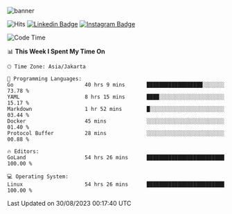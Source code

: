 ![banner](https://readme-typing-svg.herokuapp.com/?lines=Hello,+There!+👋;This+is+ryanbekhen....;Nice+to+meet+you!&center=false)

![Hits](https://hits.seeyoufarm.com/api/count/incr/badge.svg?url=https%3A%2F%2Fgithub.com%2Fryanbekhen%2Fhit-counter&count_bg=%2379C83D&title_bg=%23555555&icon=github.svg&icon_color=%23E7E7E7&title=Provile+views&edge_flat=true)
[![Linkedin Badge](https://img.shields.io/badge/-LinkedIn-0e76a8?style=flat-square&logo=Linkedin&logoColor=white)](https://linkedin.com/in/ryanbekhen)
[![Instagram Badge](https://img.shields.io/badge/-Instagram-e4405f?style=flat-square&logo=Instagram&logoColor=white)](https://instagram.com/ryanbekhen.dev/)

<!--START_SECTION:waka-->
![Code Time](http://img.shields.io/badge/Code%20Time-538%20hrs%209%20mins-blue)

📊 **This Week I Spent My Time On** 

```text
🕑︎ Time Zone: Asia/Jakarta

💬 Programming Languages: 
Go                       40 hrs 9 mins       ██████████████████░░░░░░░   73.78 % 
YAML                     8 hrs 15 mins       ████░░░░░░░░░░░░░░░░░░░░░   15.17 % 
Markdown                 1 hr 52 mins        █░░░░░░░░░░░░░░░░░░░░░░░░   03.44 % 
Docker                   45 mins             ░░░░░░░░░░░░░░░░░░░░░░░░░   01.40 % 
Protocol Buffer          28 mins             ░░░░░░░░░░░░░░░░░░░░░░░░░   00.88 % 

🔥 Editors: 
GoLand                   54 hrs 26 mins      █████████████████████████   100.00 % 

💻 Operating System: 
Linux                    54 hrs 26 mins      █████████████████████████   100.00 % 
```


 Last Updated on 30/08/2023 00:17:40 UTC
<!--END_SECTION:waka-->
